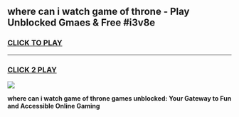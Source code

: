 
## where can i watch game of throne - Play Unblocked Gmaes & Free #i3v8e
<h3>
<a href="https://premium.freeplayer.one?title=where_can_i_watch_game_of_throne&ref=03M">CLICK TO PLAY</a></h3>
<hr>

<h3>
<a href="https://premium.freeplayer.one?title=where_can_i_watch_game_of_throne&ref=03M">CLICK 2 PLAY</a>
  
</h3>

<a href="https://premium.freeplayer.one?title=where_can_i_watch_game_of_throne&ref=03M"><img src="https://clearcache.store/games.png"></a>


**where can i watch game of throne games unblocked: Your Gateway to Fun and Accessible Online Gaming**
